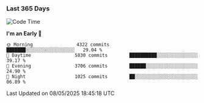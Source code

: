 ### Last 365 Days
<!--START_SECTION:waka-->
![Code Time](http://img.shields.io/badge/Code%20Time-1%2C109%20hrs%2042%20mins-blue)

**I'm an Early 🐤** 

```text
🌞 Morning                4322 commits        ███████░░░░░░░░░░░░░░░░░░   29.04 % 
🌆 Daytime                5830 commits        ██████████░░░░░░░░░░░░░░░   39.17 % 
🌃 Evening                3706 commits        ██████░░░░░░░░░░░░░░░░░░░   24.90 % 
🌙 Night                  1025 commits        ██░░░░░░░░░░░░░░░░░░░░░░░   06.89 % 
```



 Last Updated on 08/05/2025 18:45:18 UTC
<!--END_SECTION:waka-->

<!--
**BrianCurliss/BrianCurliss** is a ✨ _special_ ✨ repository because its `README.md` (this file) appears on your GitHub profile.

Here are some ideas to get you started:

- 🔭 I’m currently working on ...
- 🌱 I’m currently learning ...
- 👯 I’m looking to collaborate on ...
- 🤔 I’m looking for help with ...
- 💬 Ask me about ...
- 📫 How to reach me: ...
- 😄 Pronouns: ...
- ⚡ Fun fact: ...
-->
